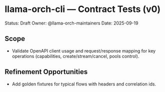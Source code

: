 # llama-orch-cli — Contract Tests (v0)

Status: Draft
Owner: @llama-orch-maintainers
Date: 2025-09-19

## Scope

- Validate OpenAPI client usage and request/response mapping for key operations (capabilities, create/stream/cancel, pools control).

## Refinement Opportunities

- Add golden fixtures for typical flows with headers and correlation ids.
